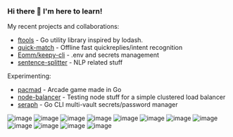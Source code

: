 ### Hi there 👋  I'm here to learn!

My recent projects and collaborations:

- [ftools](https://github.com/alainrk/ftools) - Go utility library inspired by lodash.
- [quick-match](https://github.com/alainrk/quick-match) - Offline fast quickreplies/intent recognition
- [Eomm/keepy-cli](https://github.com/Eomm/keepy-cli) - .env and secrets management
- [sentence-splitter](https://github.com/alainrk/sentence-splitter) - NLP related stuff

Experimenting:
- [pacmad](https://github.com/alainrk/pacmad) - Arcade game made in Go
- [node-balancer](https://github.com/alainrk/node-balancer) - Testing node stuff for a simple clustered load balancer
- [seraph](https://github.com/alainrk/seraph) - Go CLI multi-vault secrets/password manager


![image](https://www.codewars.com/users/alaindev/badges/micro)
![image](https://img.shields.io/badge/Node.js-43853D?style=for-the-badge&logo=node.js&logoColor=white)
![image](https://img.shields.io/badge/JavaScript-323330?style=for-the-badge&logo=javascript&logoColor=F7DF1E)
![image](https://img.shields.io/badge/Python-14354C?style=for-the-badge&logo=python&logoColor=white)
![image](https://img.shields.io/badge/PHP-777BB4?style=for-the-badge&logo=php&logoColor=white)
![image](https://img.shields.io/badge/Go-00ADD8?style=for-the-badge&logo=go&logoColor=white)
![image](https://img.shields.io/badge/Vue.js-35495E?style=for-the-badge&logo=vue.js&logoColor=4FC08D)
![image](https://img.shields.io/badge/Go-00ADD8?style=for-the-badge&logo=go&logoColor=white)
![image](https://img.shields.io/badge/Shell_Script-121011?style=for-the-badge&logo=gnu-bash&logoColor=white)
![image](https://img.shields.io/badge/MySQL-00000F?style=for-the-badge&logo=mysql&logoColor=white)
![image](https://img.shields.io/badge/Google_Cloud-4285F4?style=for-the-badge&logo=google-cloud&logoColor=white)
![image](https://img.shields.io/badge/Twilio-F22F46?style=for-the-badge&logo=Twilio&logoColor=white)

